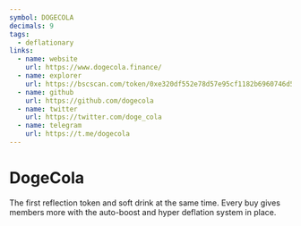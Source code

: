 ```yaml
---
symbol: DOGECOLA
decimals: 9
tags:
  - deflationary
links:
  - name: website
    url: https://www.dogecola.finance/
  - name: explorer
    url: https://bscscan.com/token/0xe320df552e78d57e95cf1182b6960746d5016561
  - name: github
    url: https://github.com/dogecola
  - name: twitter
    url: https://twitter.com/doge_cola
  - name: telegram
    url: https://t.me/dogecola
---
```


# DogeCola

The first reflection token and soft drink at the same time. Every buy gives members more with the auto-boost and hyper deflation system in place.
